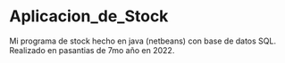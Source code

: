 # Aplicacion_de_Stock
Mi programa de stock hecho en java (netbeans) con base de datos SQL. Realizado en pasantias de 7mo año en 2022.
